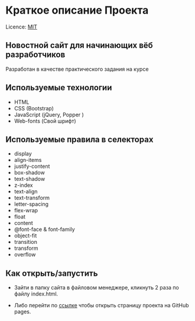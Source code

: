 # Краткое описание Проекта

Licence: [MIT](./license.md "Лицензия")

## Новостной сайт для начинающих вёб разработчиков

Разработан в качестве практического задания на курсе

## Используемые технологии

* HTML
* CSS (Bootstrap)
* JavaScript (jQuery, Popper )
* Web-fonts (Свой шрифт)

## Используемые правила в селекторах

* display
* align-items
* justify-content
* box-shadow
* text-shadow
* z-index
* text-align
* text-transform
* letter-spacing
* flex-wrap
* float
* content
* @font-face & font-family
* object-fit
* transition
* transform
* overflow

## Как открыть/запустить

- Зайти в папку сайта в файловом менеджере, кликнуть 2 раза по файлу index.html.

- Либо перейти по [ссылке](https://smart-skill.github.io/news-site/ 'Открыть GitHub page') чтобы открыть страницу проекта на GitHub pages.